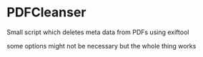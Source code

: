 # PDFCleanser
Small script which deletes meta data from PDFs using exiftool


some options might not be necessary but the whole thing works
